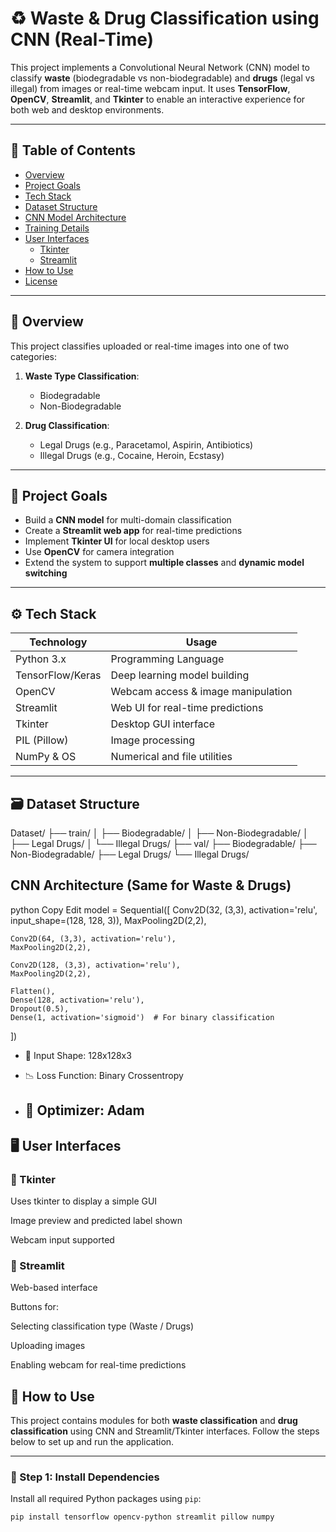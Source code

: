 # ♻️ Waste & Drug Classification using CNN (Real-Time)

This project implements a Convolutional Neural Network (CNN) model to classify **waste** (biodegradable vs non-biodegradable) and **drugs** (legal vs illegal) from images or real-time webcam input. It uses **TensorFlow**, **OpenCV**, **Streamlit**, and **Tkinter** to enable an interactive experience for both web and desktop environments.

---

## 📌 Table of Contents

- [Overview](#overview)
- [Project Goals](#project-goals)
- [Tech Stack](#tech-stack)
- [Dataset Structure](#dataset-structure)
- [CNN Model Architecture](#cnn-model-architecture)
- [Training Details](#training-details)
- [User Interfaces](#user-interfaces)
  - [Tkinter](#tkinter)
  - [Streamlit](#streamlit)
- [How to Use](#how-to-use)
- [License](#license)

---

## 📖 Overview

This project classifies uploaded or real-time images into one of two categories:

1. **Waste Type Classification**:  
   - Biodegradable  
   - Non-Biodegradable  

2. **Drug Classification**:  
   - Legal Drugs (e.g., Paracetamol, Aspirin, Antibiotics)  
   - Illegal Drugs (e.g., Cocaine, Heroin, Ecstasy)  

---

## 🎯 Project Goals

- Build a **CNN model** for multi-domain classification
- Create a **Streamlit web app** for real-time predictions
- Implement **Tkinter UI** for local desktop users
- Use **OpenCV** for camera integration
- Extend the system to support **multiple classes** and **dynamic model switching**

---

## ⚙️ Tech Stack

| Technology       | Usage                                   |
|------------------|------------------------------------------|
| Python 3.x       | Programming Language                     |
| TensorFlow/Keras | Deep learning model building             |
| OpenCV           | Webcam access & image manipulation       |
| Streamlit        | Web UI for real-time predictions         |
| Tkinter          | Desktop GUI interface                    |
| PIL (Pillow)     | Image processing                         |
| NumPy & OS       | Numerical and file utilities             |

---

## 🗃️ Dataset Structure

Dataset/
├── train/
│ ├── Biodegradable/
│ ├── Non-Biodegradable/
│ ├── Legal Drugs/
│ └── Illegal Drugs/
├── val/
├── Biodegradable/
├── Non-Biodegradable/
├── Legal Drugs/
└── Illegal Drugs/

## CNN Architecture (Same for Waste & Drugs)

python
Copy
Edit
model = Sequential([
    Conv2D(32, (3,3), activation='relu', input_shape=(128, 128, 3)),
    MaxPooling2D(2,2),

    Conv2D(64, (3,3), activation='relu'),
    MaxPooling2D(2,2),

    Conv2D(128, (3,3), activation='relu'),
    MaxPooling2D(2,2),

    Flatten(),
    Dense(128, activation='relu'),
    Dropout(0.5),
    Dense(1, activation='sigmoid')  # For binary classification
])

- 📏 Input Shape: 128x128x3

- 📉 Loss Function: Binary Crossentropy

- 🚀 Optimizer: Adam
  ---

## 🖥️ User Interfaces
### 📌 Tkinter
Uses tkinter to display a simple GUI

Image preview and predicted label shown

Webcam input supported

### 📌 Streamlit
Web-based interface

Buttons for:

Selecting classification type (Waste / Drugs)

Uploading images

Enabling webcam for real-time predictions

## 🚀 How to Use

This project contains modules for both **waste classification** and **drug classification** using CNN and Streamlit/Tkinter interfaces. Follow the steps below to set up and run the application.

---

### 🔧 Step 1: Install Dependencies

Install all required Python packages using `pip`:

```bash
pip install tensorflow opencv-python streamlit pillow numpy


